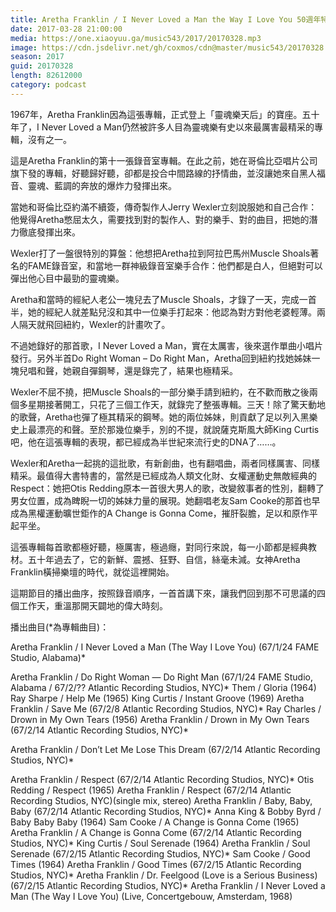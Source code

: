```yaml
---
title: Aretha Franklin / I Never Loved a Man the Way I Love You 50週年特輯
date: 2017-03-28 21:00:00
media: https://one.xiaoyuu.ga/music543/2017/20170328.mp3
image: https://cdn.jsdelivr.net/gh/coxmos/cdn@master/music543/20170328.jpg
season: 2017
guid: 20170328
length: 82612000
category: podcast
---
```


1967年，Aretha Franklin因為這張專輯，正式登上「靈魂樂天后」的寶座。五十年了，I Never Loved a Man仍然被許多人目為靈魂樂有史以來最厲害最精采的專輯，沒有之一。

這是Aretha Franklin的第十一張錄音室專輯。在此之前，她在哥倫比亞唱片公司旗下發的專輯，好聽歸好聽，卻都是投合中間路線的抒情曲，並沒讓她來自黑人福音、靈魂、藍調的奔放的爆炸力發揮出來。

當她和哥倫比亞約滿不續簽，傳奇製作人Jerry Wexler立刻說服她和自己合作：他覺得Aretha憋屈太久，需要找到對的製作人、對的樂手、對的曲目，把她的潛力徹底發揮出來。

Wexler打了一盤很特別的算盤：他想把Aretha拉到阿拉巴馬州Muscle Shoals著名的FAME錄音室，和當地一群神級錄音室樂手合作：他們都是白人，但絕對可以彈出他心目中最勁的靈魂樂。

Aretha和當時的經紀人老公一塊兒去了Muscle Shoals，才錄了一天，完成一首半，她的經紀人就差點兒沒和其中一位樂手打起來：他認為對方對他老婆輕薄。兩人隔天就飛回紐約，Wexler的計畫吹了。

不過她錄好的那首歌，I Never Loved a Man，實在太厲害，後來選作單曲小唱片發行。另外半首Do Right Woman – Do Right Man，Aretha回到紐約找她姊妹一塊兒唱和聲，她親自彈鋼琴，還是錄完了，結果也極精采。

Wexler不屈不撓，把Muscle Shoals的一部分樂手請到紐約，在不歡而散之後兩個多星期接著開工，只花了三個工作天，就錄完了整張專輯。三天！除了驚天動地的歌聲，Aretha也彈了極其精采的鋼琴。她的兩位姊妹，則貢獻了足以列入黑樂史上最漂亮的和聲。至於那幾位樂手，別的不提，就說薩克斯風大師King Curtis吧，他在這張專輯的表現，都已經成為半世紀來流行史的DNA了……。

Wexler和Aretha一起挑的這批歌，有新創曲，也有翻唱曲，兩者同樣厲害、同樣精采。最值得大書特書的，當然是已經成為人類文化財、女權運動史無敵經典的Respect：她把Otis Redding原本一首很大男人的歌，改變敘事者的性別，翻轉了男女位置，成為睥睨一切的姊妹力量的展現。她翻唱老友Sam Cooke的那首也早成為黑權運動曠世鉅作的A Change is Gonna Come，摧肝裂膽，足以和原作平起平坐。

這張專輯每首歌都極好聽，極厲害，極過癮，對同行來說，每一小節都是經典教材。五十年過去了，它的新鮮、震撼、狂野、自信，絲毫未減。女神Aretha Franklin橫掃樂壇的時代，就從這裡開始。

這期節目的播出曲序，按照錄音順序，一首首講下來，讓我們回到那不可思議的四個工作天，重溫那開天闢地的偉大時刻。

播出曲目(*為專輯曲目)：

Aretha Franklin / I Never Loved a Man (The Way I Love You) (67/1/24 FAME Studio, Alabama)*

Aretha Franklin / Do Right Woman — Do Right Man (67/1/24 FAME Studio, Alabama / 67/2/?? Atlantic Recording Studios, NYC)*
Them / Gloria (1964)
Ray Sharpe / Help Me (1965)
King Curtis / Instant Groove (1969)
Aretha Franklin / Save Me (67/2/8 Atlantic Recording Studios, NYC)*
Ray Charles / Drown in My Own Tears (1956)
Aretha Franklin / Drown in My Own Tears (67/2/14 Atlantic Recording Studios, NYC)*

Aretha Franklin / Don’t Let Me Lose This Dream (67/2/14 Atlantic Recording Studios, NYC)*

Aretha Franklin / Respect (67/2/14 Atlantic Recording Studios, NYC)*
Otis Redding / Respect (1965)
Aretha Franklin / Respect (67/2/14 Atlantic Recording Studios, NYC)(single mix, stereo)
Aretha Franklin / Baby, Baby, Baby (67/2/14 Atlantic Recording Studios, NYC)*
Anna King & Bobby Byrd / Baby Baby Baby (1964)
Sam Cooke / A Change is Gonna Come (1965)
Aretha Franklin / A Change is Gonna Come (67/2/14 Atlantic Recording Studios, NYC)*
King Curtis / Soul Serenade (1964)
Aretha Franklin / Soul Serenade (67/2/15 Atlantic Recording Studios, NYC)*
Sam Cooke / Good Times (1964)
Aretha Franklin / Good Times (67/2/15 Atlantic Recording Studios, NYC)*
Aretha Franklin / Dr. Feelgood (Love is a Serious Business) (67/2/15 Atlantic Recording Studios, NYC)*
Aretha Franklin / I Never Loved a Man (The Way I Love You) (Live, Concertgebouw, Amsterdam, 1968) 
